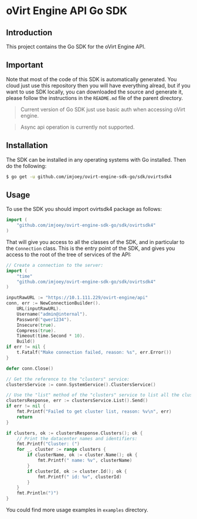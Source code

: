 # oVirt Engine API Go SDK

## Introduction

This project contains the Go SDK for the oVirt Engine API.

## Important

Note that most of the code of this SDK is automatically generated. You 
cloud just use this repository then you will have everything alread,
but if you want to use SDK locally, you can downloaded the source and 
generate it, please follow the instructions in the `README.md` file of 
the parent directory.

> Current version of Go SDK just use basic auth when accessing oVirt engine.

> Async api operation is currently not supported.

## Installation

The SDK can be installed in any operating systems with Go installed. Then
do the following:
```bash
$ go get -u github.com/imjoey/ovirt-engine-sdk-go/sdk/ovirtsdk4
```

## Usage

To use the SDK you should import ovirtsdk4 package as follows:
```go
import (
    "github.com/imjoey/ovirt-engine-sdk-go/sdk/ovirtsdk4"
)
```

That will give you access to all the classes of the SDK, and in particular
to the `Connection` class. This is the entry point of the SDK,
and gives you access to the root of the tree of services of the API:

```go
// Create a connection to the server:
import (
    "time"
    "github.com/imjoey/ovirt-engine-sdk-go/sdk/ovirtsdk4"
)

inputRawURL := "https://10.1.111.229/ovirt-engine/api"
conn, err := NewConnectionBuilder().
	URL(inputRawURL).
	Username("admin@internal").
	Password("qwer1234").
	Insecure(true).
	Compress(true).
	Timeout(time.Second * 10).
	Build()
if err != nil {
	t.Fatalf("Make connection failed, reason: %s", err.Error())
}

defer conn.Close()

// Get the reference to the "clusters" service:
clustersService := conn.SystemService().ClustersService()

// Use the "list" method of the "clusters" service to list all the clusters of the system:
clustersResponse, err := clustersService.List().Send()
if err != nil {
	fmt.Printf("Failed to get cluster list, reason: %v\n", err)
	return
}

if clusters, ok := clustersResponse.Clusters(); ok {
	// Print the datacenter names and identifiers:
	fmt.Printf("Cluster: (")
	for _, cluster := range clusters {
		if clusterName, ok := cluster.Name(); ok {
			fmt.Printf(" name: %v", clusterName)
		}
		if clusterId, ok := cluster.Id(); ok {
			fmt.Printf(" id: %v", clusterId)
		}
	}
	fmt.Println(")")
}
```

You could find more usage examples in `examples` directory.
